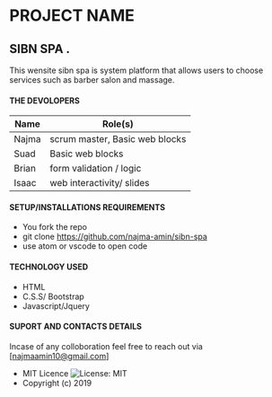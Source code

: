 # PROJECT NAME

## SIBN SPA .

This wensite sibn spa is system platform that allows users to choose services such as barber salon and massage.

#### THE DEVOLOPERS

| Name  | Role(s)                        |
| ----- | ------------------------------ |
| Najma | scrum master, Basic web blocks |
| Suad  | Basic web blocks               |
| Brian | form validation / logic        |
| Isaac | web interactivity/ slides      |

#### SETUP/INSTALLATIONS REQUIREMENTS

- You fork the repo
- git clone https://github.com/najma-amin/sibn-spa
- use atom or vscode to open code

#### TECHNOLOGY USED

- HTML
- C.S.S/ Bootstrap
- Javascript/Jquery

#### SUPORT AND CONTACTS DETAILS

Incase of any colloboration feel free to reach out via [najmaamin10@gmail.com]

- MIT Licence ![License: MIT](https://img.shields.io/badge/License-MIT-green.svg)
- Copyright (c) 2019
